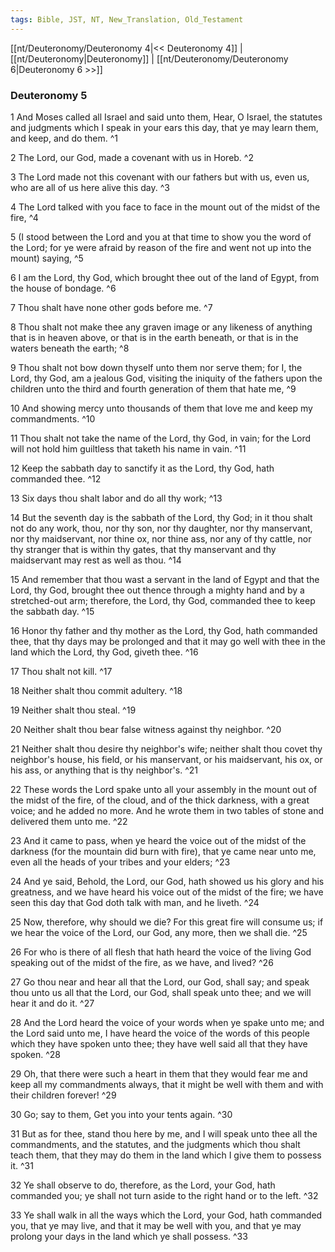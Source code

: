 ```yaml
---
tags: Bible, JST, NT, New_Translation, Old_Testament
---
```


[[nt/Deuteronomy/Deuteronomy 4|<< Deuteronomy 4]] | [[nt/Deuteronomy|Deuteronomy]] | [[nt/Deuteronomy/Deuteronomy 6|Deuteronomy 6 >>]]

### Deuteronomy 5

1 And Moses called all Israel and said unto them, Hear, O Israel, the statutes and judgments which I speak in your ears this day, that ye may learn them, and keep, and do them.  ^1

2 The Lord, our God, made a covenant with us in Horeb.  ^2

3 The Lord made not this covenant with our fathers but with us, even us, who are all of us here alive this day.  ^3

4 The Lord talked with you face to face in the mount out of the midst of the fire,  ^4

5 (I stood between the Lord and you at that time to show you the word of the Lord; for ye were afraid by reason of the fire and went not up into the mount) saying,  ^5

6 I am the Lord, thy God, which brought thee out of the land of Egypt, from the house of bondage.  ^6

7 Thou shalt have none other gods before me.  ^7

8 Thou shalt not make thee any graven image or any likeness of anything that is in heaven above, or that is in the earth beneath, or that is in the waters beneath the earth;  ^8

9 Thou shalt not bow down thyself unto them nor serve them; for I, the Lord, thy God, am a jealous God, visiting the iniquity of the fathers upon the children unto the third and fourth generation of them that hate me,  ^9

10 And showing mercy unto thousands of them that love me and keep my commandments.  ^10

11 Thou shalt not take the name of the Lord, thy God, in vain; for the Lord will not hold him guiltless that taketh his name in vain.  ^11

12 Keep the sabbath day to sanctify it as the Lord, thy God, hath commanded thee.  ^12

13 Six days thou shalt labor and do all thy work;  ^13

14 But the seventh day is the sabbath of the Lord, thy God; in it thou shalt not do any work, thou, nor thy son, nor thy daughter, nor thy manservant, nor thy maidservant, nor thine ox, nor thine ass, nor any of thy cattle, nor thy stranger that is within thy gates, that thy manservant and thy maidservant may rest as well as thou.  ^14

15 And remember that thou wast a servant in the land of Egypt and that the Lord, thy God, brought thee out thence through a mighty hand and by a stretched-out arm; therefore, the Lord, thy God, commanded thee to keep the sabbath day.  ^15

16 Honor thy father and thy mother as the Lord, thy God, hath commanded thee, that thy days may be prolonged and that it may go well with thee in the land which the Lord, thy God, giveth thee.  ^16

17 Thou shalt not kill.  ^17

18 Neither shalt thou commit adultery.  ^18

19 Neither shalt thou steal.  ^19

20 Neither shalt thou bear false witness against thy neighbor.  ^20

21 Neither shalt thou desire thy neighbor\'s wife; neither shalt thou covet thy neighbor\'s house, his field, or his manservant, or his maidservant, his ox, or his ass, or anything that is thy neighbor\'s.  ^21

22 These words the Lord spake unto all your assembly in the mount out of the midst of the fire, of the cloud, and of the thick darkness, with a great voice; and he added no more. And he wrote them in two tables of stone and delivered them unto me.  ^22

23 And it came to pass, when ye heard the voice out of the midst of the darkness (for the mountain did burn with fire), that ye came near unto me, even all the heads of your tribes and your elders;  ^23

24 And ye said, Behold, the Lord, our God, hath showed us his glory and his greatness, and we have heard his voice out of the midst of the fire; we have seen this day that God doth talk with man, and he liveth.  ^24

25 Now, therefore, why should we die? For this great fire will consume us; if we hear the voice of the Lord, our God, any more, then we shall die.  ^25

26 For who is there of all flesh that hath heard the voice of the living God speaking out of the midst of the fire, as we have, and lived?  ^26

27 Go thou near and hear all that the Lord, our God, shall say; and speak thou unto us all that the Lord, our God, shall speak unto thee; and we will hear it and do it.  ^27

28 And the Lord heard the voice of your words when ye spake unto me; and the Lord said unto me, I have heard the voice of the words of this people which they have spoken unto thee; they have well said all that they have spoken.  ^28

29 Oh, that there were such a heart in them that they would fear me and keep all my commandments always, that it might be well with them and with their children forever!  ^29

30 Go; say to them, Get you into your tents again.  ^30

31 But as for thee, stand thou here by me, and I will speak unto thee all the commandments, and the statutes, and the judgments which thou shalt teach them, that they may do them in the land which I give them to possess it.  ^31

32 Ye shall observe to do, therefore, as the Lord, your God, hath commanded you; ye shall not turn aside to the right hand or to the left.  ^32

33 Ye shall walk in all the ways which the Lord, your God, hath commanded you, that ye may live, and that it may be well with you, and that ye may prolong your days in the land which ye shall possess.  ^33

 
